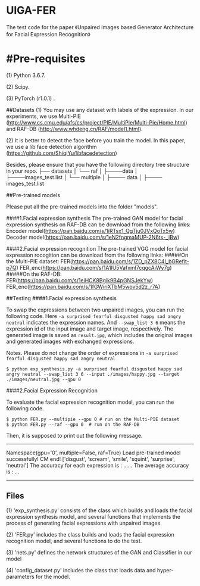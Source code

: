 # UIGA-FER
The test code for the paper 《Unpaired Images based Generator Architecture for Facial Expression Recognition》

# #Pre-requisites
 (1) Python 3.6.7.
 
 (2) Scipy.
 
 (3) PyTorch (r1.0.1) .
 

 ##Datasets
 (1) You may use any dataset with labels of the expression. In our experiments, we use Multi-PIE (http://www.cs.cmu.edu/afs/cs/project/PIE/MultiPie/Multi-Pie/Home.html) and RAF-DB (http://www.whdeng.cn/RAF/model1.html). 
 
 (2) It is better to detect the face before you train the model. In this paper, we use a lib face detection algorithm (https://github.com/ShiqiYu/libfacedetection)

Besides, please ensure that you have the following directory tree structure in your repo.
├── datasets
│   └── raf
│   ├────data
│       ├────images_test.list
│   └── multiple
│       ├──── data
│       ├──── images_test.list


##Pre-trained models

Please put all the pre-trained models into the folder "models".

####1.Facial expression synthesis
The pre-trained GAN model for facial expression synthesis on RAF-DB can be download from the following links:
Encoder model(https://pan.baidu.com/s/1iRTsx1_QgTju0JVxQoTx5w)
Decoder model(https://pan.baidu.com/s/1eN2fngmaMUP-2N6ts-_jBw)

####2.Facial expression recognition
The pre-trained VGG model for facial expression rocogition can be download from the following links:
#####On the Multi-PIE dataset:
FER(https://pan.baidu.com/s/1ZD_pZX8C4l_bGReflt-p7Q)
FER_enc(https://pan.baidu.com/s/1A1lU5Vafxml7cqgcAiWy7g)
#####On the RAF-DB:
FER(https://pan.baidu.com/s/1eiHCK8Bgik9B4pGNSJekYw)
FER_enc(https://pan.baidu.com/s/1fGWiriXTbM5wov5d2z_r7A)

##Testing
####1.Facial expression synthesis

To swap the expressions between two unpaired images, you can run the following code. Here `-a surprised fearful disgusted happy sad angry neutral` indicates the expression names. And `--swap_list 3 6` means the expression id of the input image and target image, respectively. The generated image is saved as `result.jpg`, which includes the original images and generated images with exchanged expressions.

Notes. Please do not change the order of expressions in `-a surprised fearful disgusted happy sad angry neutral`
```
$ python exp_synthesis.py -a surprised fearful disgusted happy sad angry neutral --swap_list 3 6 --input ./images/happy.jpg --target ./images/neutral.jpg --gpu 0
```

####2.Facial Expression Recognition

To evaluate the facial expression recognition model, you can run the following  code.
```
$ python FER.py --multipie --gpu 0 # run on the Multi-PIE dataset
$ python FER.py --raf --gpu 0  # run on the RAF-DB
```
Then, it is supposed to print out the following message.
****
Namespace(gpu='0', multiple=False, raf=True)
Load pre-trained model successfully!
CM end!
['disgust', 'scream', 'smile', 'squint', 'surprise', 'neutral']
The accuracy for each expression is :
......
The average accuracy is : ...
***

## Files
(1) 'exp_synthesis.py' consists of the class which builds and loads the facial expression synthesis model, and several functions that implements the process of generating facial expressions with unpaired images.

(2) 'FER.py' includes the class builds and loads the facial expression recognition model, and several functions to do the test.

(3) 'nets.py' defines the network structures of the GAN and Classifier in our model

(4) 'config_dataset.py' includes the class that loads data and hyper-parameters for the model.
